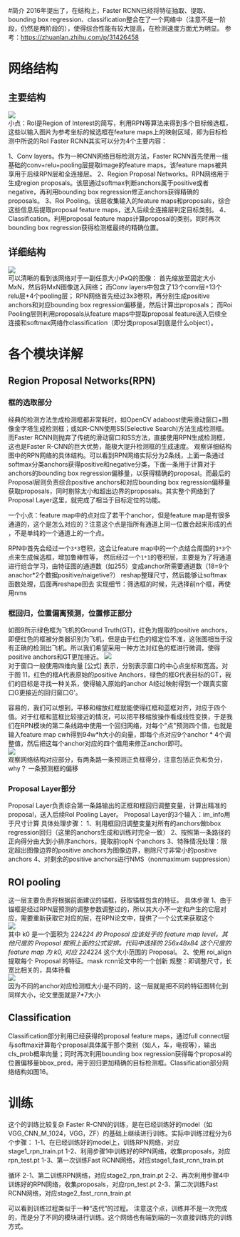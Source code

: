 #简介
2016年提出了，在结构上，Faster RCNN已经将特征抽取、提取、bounding box regression、classification整合在了一个网络中（注意不是一阶段，仍然是两阶段的），使得综合性能有较大提高，在检测速度方面尤为明显。
参考：https://zhuanlan.zhihu.com/p/31426458
# 网络结构
## 主要结构
![](.FasterR-CNN论文笔记_images/fasterR-CNN网络结构.png)  
小点：RoI是Region of Interest的简写，利用RPN等算法来得到多个目标候选框，这些以输入图片为参考坐标的候选框在feature maps上的映射区域，即为目标检测中所说的RoI
Faster RCNN其实可以分为4个主要内容：

1、Conv layers。作为一种CNN网络目标检测方法，Faster RCNN首先使用一组基础的conv+relu+pooling层提取image的feature maps。该feature maps被共享用于后续RPN层和全连接层。
2、Region Proposal Networks。RPN网络用于生成region proposals。该层通过softmax判断anchors属于positive或者negative，再利用bounding box regression修正anchors获得精确的proposals。
3、Roi Pooling。该层收集输入的feature maps和proposals，综合这些信息后提取proposal feature maps，送入后续全连接层判定目标类别。
4、Classification。利用proposal feature maps计算proposal的类别，同时再次bounding box regression获得检测框最终的精确位置。
## 详细结构
![](.FasterR-CNN论文笔记_images/FasterR-CNN详细网络结构.png)  
可以清晰的看到该网络对于一副任意大小PxQ的图像：
首先缩放至固定大小MxN，然后将MxN图像送入网络；
而Conv layers中包含了13个conv层+13个relu层+4个pooling层；
RPN网络首先经过3x3卷积，再分别生成positive anchors和对应bounding box regression偏移量，然后计算出proposals；
而Roi Pooling层则利用proposals从feature maps中提取proposal feature送入后续全连接和softmax网络作classification（即分类proposal到底是什么object）。

# 各个模块详解
## Region Proposal Networks(RPN)
### 框的选取部分
经典的检测方法生成检测框都非常耗时，如OpenCV adaboost使用滑动窗口+图像金字塔生成检测框；或如R-CNN使用SS(Selective Search)方法生成检测框。而Faster RCNN则抛弃了传统的滑动窗口和SS方法，直接使用RPN生成检测框，这也是Faster R-CNN的巨大优势，能极大提升检测框的生成速度。
观察详细结构图中的RPN网络的具体结构。可以看到RPN网络实际分为2条线，上面一条通过softmax分类anchors获得positive和negative分类，下面一条用于计算对于anchors的bounding box regression偏移量，以获得精确的proposal。而最后的Proposal层则负责综合positive anchors和对应bounding box regression偏移量获取proposals，同时剔除太小和超出边界的proposals。其实整个网络到了Proposal Layer这里，就完成了相当于目标定位的功能。

一个小点：feature map中的点对应了若干个anchor，但是feature map是有很多通道的，这个是怎么对应的？注意这个点是指所有通道上同一位置合起来形成的点 ，不是单纯的一个通道上的一个点。

RPN中首先会经过一个`3*3`卷积，这会让feature map中的一个点结合周围的`3*3`个点来生成候选框，增加鲁棒性等，
然后经过一个`1*1`的卷积层，主要是为了将通道进行组合学习，由特征图的通道数（如255）变成anchor所需要通道数（18=9个anachor*2个数据positive/naigetive?）
reshap整理尺寸，然后能够让softmax函数处理，后面再reshape回去
实现细节：筛选框的时候，先选择前n个框，再使用nms

### 框回归，位置偏离预测，位置修正部分
如图9所示绿色框为飞机的Ground Truth(GT)，红色为提取的positive anchors，即便红色的框被分类器识别为飞机，但是由于红色的框定位不准，这张图相当于没有正确的检测出飞机。所以我们希望采用一种方法对红色的框进行微调，使得positive anchors和GT更加接近。
 ![](.FasterR-CNN论文笔记_images/989482b3.png)  
对于窗口一般使用四维向量 [公式] 表示，分别表示窗口的中心点坐标和宽高。对于图 11，红色的框A代表原始的positive Anchors，绿色的框G代表目标的GT，我们的目标是寻找一种关系，使得输入原始的anchor A经过映射得到一个跟真实窗口G更接近的回归窗口G'。

容易的，我们可以想到，平移和缩放红框就能使得红框和蓝框对齐，对应于四个值。对于红框和蓝框比较接近的情况，可以把平移缩放操作看成线性变换，于是我们在RPN模块的第二条线路中使用一个回归网络，对每个"点"预测四个值，也就是输入feature map c*w*h得到9*4*w*h大小的向量，即每个点对应9个anchor * 4个调整值，然后把这每个anchor对应的四个值用来修正anchor即可。  
![](.FasterR-CNN论文笔记_images/e8ad30e7.png)  
观察网络结构对应部分，有两条路一条预测正负框得分，注意包括正负和负分，why？
一条预测框的偏移 
###  Proposal Layer部分
Proposal Layer负责综合第一条路输出的正框和框回归调整变量，计算出精准的proposal，送入后续RoI Pooling Layer。
Proposal Layer的3个输入：im_info用于尺寸计算
具体处理步骤：
1、利用框回归调整变量对所有的anchors做bbox regression回归（这里的anchors生成和训练时完全一致）
2、按照第一条路径的正向得分由大到小排序anchors，提取前topN 个anchors 
3、特殊情况处理：限定超出图像边界的positive anchors为图像边界，剔除尺寸非常小的positive anchors
4、对剩余的positive anchors进行NMS（nonmaximum suppression） 

## ROI pooling
这一层主要负责将根据前面建议的锚框，获取锚框包含的特征。
具体步骤
1、由于锚框是经过RPN层预测的调整参数调整过的，所以其大小不一定和产生的它层对应，需要重新获取它对应的层，在RPN论文中，提供了一个公式来获取这个  
![](.FasterR-CNN算法笔记_images/8b9e689c.png)  
其中 k0 是一个面积为 224*224 的 Proposal 应该处于的 feature map level。其他尺度的 Proposal 按照上面的公式安排。代码中选择的 256x48x84 这个尺度的 feature map 为 k0, 对应 224*224 这个大小范围的 Proposal。
2、使用 roi_align 提取每个 Proposal 的特征。mask rcnn论文中的一个创新
规整：即调整尺寸，长宽比相关的，具体待看  
![](.FasterR-CNN论文笔记_images/、.png)  
因为不同的anchor对应检测框大小是不同的，这一层就是把不同的特征图转化到同样大小，论文里面就是7*7大小

## Classification
Classification部分利用已经获得的proposal feature maps，通过full connect层与softmax计算每个proposal具体属于那个类别（如人，车，电视等），输出cls_prob概率向量；同时再次利用bounding box regression获得每个proposal的位置偏移量bbox_pred，用于回归更加精确的目标检测框。Classification部分网络结构如图16。


# 训练
这个的训练比较复杂
Faster R-CNN的训练，是在已经训练好的model（如VGG_CNN_M_1024，VGG，ZF）的基础上继续进行训练。实际中训练过程分为6个步骤：
1-1、在已经训练好的model上，训练RPN网络，对应stage1_rpn_train.pt
1-2、利用步骤1中训练好的RPN网络，收集proposals，对应rpn_test.pt
1-3、第一次训练Fast RCNN网络，对应stage1_fast_rcnn_train.pt

循环
2-1、第二训练RPN网络，对应stage2_rpn_train.pt
2-2、再次利用步骤4中训练好的RPN网络，收集proposals，对应rpn_test.pt
2-3、第二次训练Fast RCNN网络，对应stage2_fast_rcnn_train.pt

可以看到训练过程类似于一种“迭代”的过程。
注意这个点，训练并不是一次完成的，而是分了不同的模块进行训练。这个网络也有端到端的一次直接训练完的训练方式。














